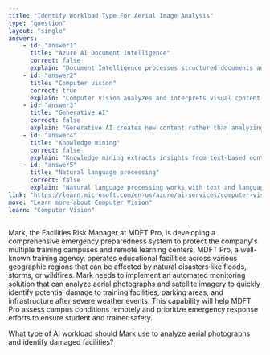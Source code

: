 ```yaml
---
title: "Identify Workload Type For Aerial Image Analysis"
type: "question"
layout: "single"
answers:
    - id: "answer1"
      title: "Azure AI Document Intelligence"
      correct: false
      explain: "Document Intelligence processes structured documents and forms to extract text and data, not visual analysis of photographs or images."
    - id: "answer2"
      title: "Computer vision"
      correct: true
      explain: "Computer vision analyzes and interprets visual content in images, making it ideal for identifying specific features like damaged facilities in aerial photographs."
    - id: "answer3"
      title: "Generative AI"
      correct: false
      explain: "Generative AI creates new content rather than analyzing existing images to identify specific visual features or conditions."
    - id: "answer4"
      title: "Knowledge mining"
      correct: false
      explain: "Knowledge mining extracts insights from text-based content and documents, not visual analysis of photographs or imagery."
    - id: "answer5"
      title: "Natural language processing"
      correct: false
      explain: "Natural language processing works with text and language data, not visual content analysis from aerial photographs."
link: "https://learn.microsoft.com/en-us/azure/ai-services/computer-vision/overview"
more: "Learn more about Computer Vision"
learn: "Computer Vision"
---
```


Mark, the Facilities Risk Manager at MDFT Pro, is developing a comprehensive emergency preparedness system to protect the company's multiple training campuses and remote learning centers. MDFT Pro, a well-known training agency, operates educational facilities across various geographic regions that can be affected by natural disasters like floods, storms, or wildfires. Mark needs to implement an automated monitoring solution that can analyze aerial photographs and satellite imagery to quickly identify potential damage to training facilities, parking areas, and infrastructure after severe weather events. This capability will help MDFT Pro assess campus conditions remotely and prioritize emergency response efforts to ensure student and trainer safety.

What type of AI workload should Mark use to analyze aerial photographs and identify damaged facilities?